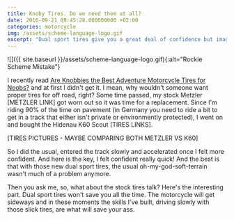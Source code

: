 ```yaml
---
title: Knoby Tires. Do we need them at all?
date: 2016-09-21 09:45:28.000000000 +02:00
categories: motorcycle
img: /assets/scheme-language-logo.gif
excerpt: "Dual sport tires give you a great deal of confidence but imagine what you could do if you had this confidence before you get them."
---
```


![]({{ site.baseurl }}/assets/scheme-language-logo.gif){:alt="Rockie Scheme Mistake"}

I recently read [Are Knobbies the Best Adventure Motorcycle Tires for Noobs?](http://www.advpulse.com/adv-prepping/best-adventure-motorcycle-tires/) and at first I didn't get it. I mean, why wouldn't someone want proper tires for off road, right?
Some time passed, my stock Metzler [METZLER LINK] got worn out so it was time for a replacement. Since I'm riding 90% of the time on pavement (in Germany you need to ride a bit to get in a track that either isn't private or environmently protected), I went on and bought the Hidenau K60 Scout [TIRES LINKS].

[TIRES PICTURES - MAYBE COMPARING BOTH METZLER VS K60]

So I did the usual, entered the track slowly and accelerated once I felt more confident. And here is the key, I felt confident really quick! And the best is that with those new dual sport tires, the usual oh-my-god-soft-terrain wasn't much of a problem anymore.

Then you ask me, so, what about the stock tires talk? Here's the interesting part. Dual sport tires won't save you all the time. The motorcycle will get sideways and in these moments the skills I've built, driving slowly with those slick tires, are what will save your ass.
